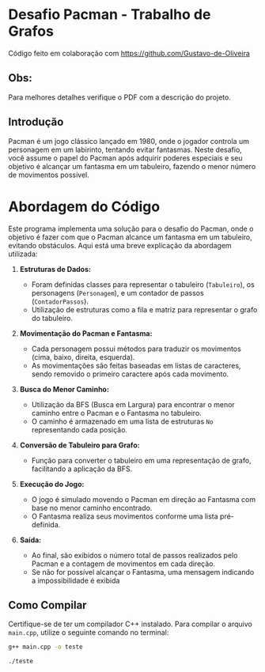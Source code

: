 # Desafio Pacman - Trabalho de Grafos
Código feito em colaboração com https://github.com/Gustavo-de-Oliveira

## Obs:
Para melhores detalhes verifique o PDF com a descrição do projeto.

## Introdução

Pacman é um jogo clássico lançado em 1980, onde o jogador controla um personagem em um labirinto, tentando evitar fantasmas. Neste desafio, você assume o papel do Pacman após adquirir poderes especiais e seu objetivo é alcançar um fantasma em um tabuleiro, fazendo o menor número de movimentos possível.

# Abordagem do Código

Este programa implementa uma solução para o desafio do Pacman, onde o objetivo é fazer com que o Pacman alcance um fantasma em um tabuleiro, evitando obstáculos. Aqui está uma breve explicação da abordagem utilizada:

1. **Estruturas de Dados:**
   - Foram definidas classes para representar o tabuleiro (`Tabuleiro`), os personagens (`Personagem`), e um contador de passos (`ContadorPassos`).
   - Utilização de estruturas como a fila e matriz para representar o grafo do tabuleiro.

2. **Movimentação do Pacman e Fantasma:**
   - Cada personagem possui métodos para traduzir os movimentos (cima, baixo, direita, esquerda).
   - As movimentações são feitas baseadas em listas de caracteres, sendo removido o primeiro caractere após cada movimento.

3. **Busca do Menor Caminho:**
   - Utilização da BFS (Busca em Largura) para encontrar o menor caminho entre o Pacman e o Fantasma no tabuleiro.
   - O caminho é armazenado em uma lista de estruturas `No` representando cada posição.

4. **Conversão de Tabuleiro para Grafo:**
   - Função para converter o tabuleiro em uma representação de grafo, facilitando a aplicação da BFS.

5. **Execução do Jogo:**
   - O jogo é simulado movendo o Pacman em direção ao Fantasma com base no menor caminho encontrado.
   - O Fantasma realiza seus movimentos conforme uma lista pré-definida.

6. **Saída:**
   - Ao final, são exibidos o número total de passos realizados pelo Pacman e a contagem de movimentos em cada direção.
   - Se não for possível alcançar o Fantasma, uma mensagem indicando a impossibilidade é exibida

## Como Compilar

Certifique-se de ter um compilador C++ instalado. Para compilar o arquivo `main.cpp`, utilize o seguinte comando no terminal:

```bash
g++ main.cpp -o teste

./teste
